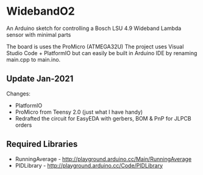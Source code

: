 # WidebandO2

An Arduino sketch for controlling a Bosch LSU 4.9 Wideband Lambda sensor with minimal parts

The board is uses the ProMicro (ATMEGA32U)
The project uses Visual Studio Code + PlatformIO but can easily be built in Arduino IDE by renaming main.cpp to main.ino.

## Update Jan-2021

Changes:
- PlatformIO
- ProMicro from Teensy 2.0 (just what I have handy)
- Redrafted the circuit for EasyEDA with gerbers, BOM & PnP for JLPCB orders 

## Required Libraries

* RunningAverage - http://playground.arduino.cc/Main/RunningAverage
* PIDLibrary - http://playground.arduino.cc/Code/PIDLibrary

